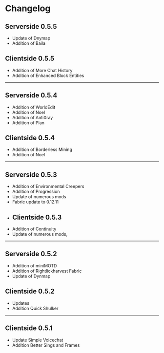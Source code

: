 # Changelog
## Serverside 0.5.5
* Update of Dnymap
* Addition of Baila
## Clientside 0.5.5
* Addition of More Chat History
* Addition of Enhanced Block Entities
---
## Serverside 0.5.4
* Addition of WorldEdit
* Addition of Noel
* Addition of AntiXray
* Addition of Plan
## Clientside 0.5.4
* Addition of Borderless Mining
* Addition of Noel
---
## Serverside 0.5.3
* Addition of Environmental Creepers
* Addition of Progression
* Update of numerous mods
* Fabric update to 0.12.11
* ## Clientside 0.5.3
* Addition of Continuity
* Update of numerous mods,
---
## Serverside 0.5.2
* Addition of miniMOTD
* Addition of Rightlickharvest Fabric
* Update of Dynmap
## Clientside 0.5.2
* Updates
* Addition Quick Shulker
---
## Clientside 0.5.1
* Update Simple Voicechat
* Addition Better Sings and Frames
